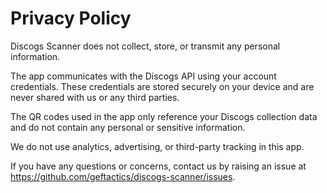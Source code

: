 # Privacy Policy

Discogs Scanner does not collect, store, or transmit any personal information.

The app communicates with the Discogs API using your account credentials. These credentials are stored securely on your device and are never shared with us or any third parties.

The QR codes used in the app only reference your Discogs collection data and do not contain any personal or sensitive information.

We do not use analytics, advertising, or third-party tracking in this app.

If you have any questions or concerns, contact us by raising an issue at https://github.com/geftactics/discogs-scanner/issues.

